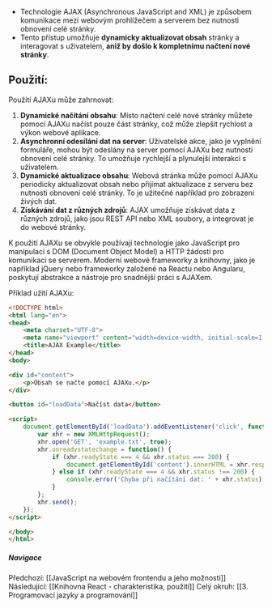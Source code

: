 - Technologie AJAX (Asynchronous JavaScript and XML) je způsobem komunikace mezi webovým prohlížečem a serverem bez nutnosti obnovení celé stránky. 
- Tento přístup umožňuje **dynamicky aktualizovat obsah** stránky a interagovat s uživatelem, **aniž by došlo k kompletnímu načtení nové stránky**.
## Použití:
Použití AJAXu může zahrnovat:
1. **Dynamické načítání obsahu**: Místo načtení celé nové stránky můžete pomocí AJAXu načíst pouze část stránky, což může zlepšit rychlost a výkon webové aplikace.
2. **Asynchronní odesílání dat na server**: Uživatelské akce, jako je vyplnění formuláře, mohou být odeslány na server pomocí AJAXu bez nutnosti obnovení celé stránky. To umožňuje rychlejší a plynulejší interakci s uživatelem.
3. **Dynamické aktualizace obsahu**: Webová stránka může pomocí AJAXu periodicky aktualizovat obsah nebo přijímat aktualizace z serveru bez nutnosti obnovení celé stránky. To je užitečné například pro zobrazení živých dat.
4. **Získávání dat z různých zdrojů**: AJAX umožňuje získávat data z různých zdrojů, jako jsou REST API nebo XML soubory, a integrovat je do webové stránky.

K použití AJAXu se obvykle používají technologie jako JavaScript pro manipulaci s DOM (Document Object Model) a HTTP žádosti pro komunikaci se serverem. Moderní webové frameworky a knihovny, jako je například jQuery nebo frameworky založené na Reactu nebo Angularu, poskytují abstrakce a nástroje pro snadnější práci s AJAXem.

Příklad užití AJAXu:
```html
<!DOCTYPE html>
<html lang="en">
<head>
    <meta charset="UTF-8">
    <meta name="viewport" content="width=device-width, initial-scale=1.0">
    <title>AJAX Example</title>
</head>
<body>

<div id="content">
    <p>Obsah se načte pomocí AJAXu.</p>
</div>

<button id="loadData">Načíst data</button>

<script>
    document.getElementById('loadData').addEventListener('click', function() {
        var xhr = new XMLHttpRequest();
        xhr.open('GET', 'example.txt', true);
        xhr.onreadystatechange = function() {
            if (xhr.readyState === 4 && xhr.status === 200) {
                document.getElementById('content').innerHTML = xhr.responseText;
            } else if (xhr.readyState === 4 && xhr.status !== 200) {
                console.error('Chyba při načítání dat: ' + xhr.status);
            }
        };
        xhr.send();
    });
</script>

</body>
</html>
```

##### Navigace
Předchozí:  [[JavaScript na webovém frontendu a jeho možnosti]]
Následující: [[Knihovna React - charakteristika, použití]]
Celý okruh: [[3. Programovací jazyky a programování]]